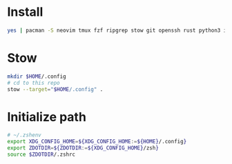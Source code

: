 # Install
```bash
yes | pacman -S neovim tmux fzf ripgrep stow git openssh rust python3 ipython sudo pandoc zsh make
```
# Stow
```bash
mkdir $HOME/.config
# cd to this repo
stow --target="$HOME/.config" .
```
# Initialize path
```bash
# ~/.zshenv
export XDG_CONFIG_HOME=${XDG_CONFIG_HOME:=${HOME}/.config}
export ZDOTDIR=${ZDOTDIR:=${XDG_CONFIG_HOME}/zsh}
source $ZDOTDIR/.zshrc
```
